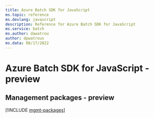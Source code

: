 ```yaml
---
title: Azure Batch SDK for JavaScript
ms.topic: reference
ms.devlang: javascript
description: Reference for Azure Batch SDK for JavaScript
ms.service: batch
ms.author: dawatrou
author: dpwatrous
ms.data: 08/17/2022
---
```

# Azure Batch SDK for JavaScript - preview

## Management packages - preview
[!INCLUDE [mgmt-packages](batch-mgmt-index.md)]